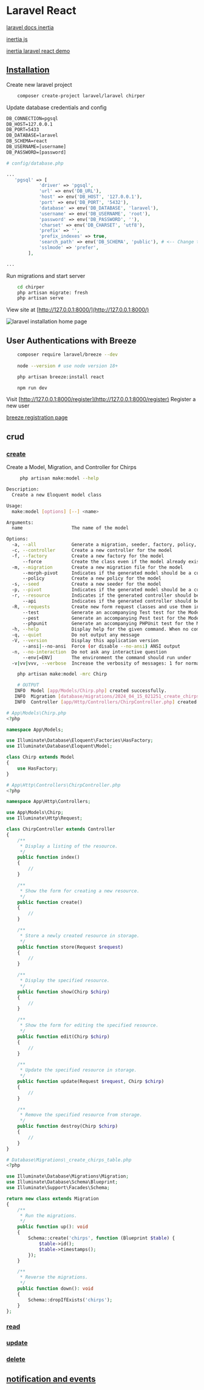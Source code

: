 # Laravel React

[laravel docs inertia](https://laravel.com/docs/11.x/frontend#inertia)

[inertia js](https://inertiajs.com/)

[inertia laravel react demo](https://github.com/Landish/pingcrm-react)

## [Installation](https://bootcamp.laravel.com/inertia/installation)

Create new laravel project

```bash
    composer create-project laravel/laravel chirper
```

Update database credentials and config

```txt
DB_CONNECTION=pgsql
DB_HOST=127.0.0.1
DB_PORT=5433
DB_DATABASE=laravel
DB_SCHEMA=react
DB_USERNAME=[username]
DB_PASSWORD=[password]
```

```php
# config/database.php

...
   'pgsql' => [
            'driver' => 'pgsql',
            'url' => env('DB_URL'),
            'host' => env('DB_HOST', '127.0.0.1'),
            'port' => env('DB_PORT', '5432'),
            'database' => env('DB_DATABASE', 'laravel'),
            'username' => env('DB_USERNAME', 'root'),
            'password' => env('DB_PASSWORD', ''),
            'charset' => env('DB_CHARSET', 'utf8'),
            'prefix' => '',
            'prefix_indexes' => true,
            'search_path' => env('DB_SCHEMA', 'public'), # <-- Change this line
            'sslmode' => 'prefer',
        ],

...

```

Run migrations and start server

```bash
    cd chirper
    php artisan migrate: fresh
    php artisan serve
```

View site at [http://127.0.0.1:8000/](http://127.0.0.1:8000/)

![laravel installation home page](./assets/images/laravel-installation.png)

## User Authentications with Breeze

```bash
    composer require laravel/breeze --dev
 
    node --version # use node version 18+

    php artisan breeze:install react

    npm run dev
```

Visit [http://127.0.0.1:8000/register](http://127.0.0.1:8000/register)
Register a new user

[breeze registration page](./assets/images/breeze-registration.png)

## crud

### [create](https://bootcamp.laravel.com/inertia/creating-chirps)

Create a Model, Migration, and Controller for Chirps

```bash
     php artisan make:model --help
```

```bash
Description:
  Create a new Eloquent model class

Usage:
  make:model [options] [--] <name>

Arguments:
  name                  The name of the model

Options:
  -a, --all             Generate a migration, seeder, factory, policy, resource controller, and form request classes for the model
  -c, --controller      Create a new controller for the model
  -f, --factory         Create a new factory for the model
      --force           Create the class even if the model already exists
  -m, --migration       Create a new migration file for the model
      --morph-pivot     Indicates if the generated model should be a custom polymorphic intermediate table model
      --policy          Create a new policy for the model
  -s, --seed            Create a new seeder for the model
  -p, --pivot           Indicates if the generated model should be a custom intermediate table model
  -r, --resource        Indicates if the generated controller should be a resource controller
      --api             Indicates if the generated controller should be an API resource controller
  -R, --requests        Create new form request classes and use them in the resource controller
      --test            Generate an accompanying Test test for the Model
      --pest            Generate an accompanying Pest test for the Model
      --phpunit         Generate an accompanying PHPUnit test for the Model
  -h, --help            Display help for the given command. When no command is given display help for the list command
  -q, --quiet           Do not output any message
  -V, --version         Display this application version
      --ansi|--no-ansi  Force (or disable --no-ansi) ANSI output
  -n, --no-interaction  Do not ask any interactive question
      --env[=ENV]       The environment the command should run under
  -v|vv|vvv, --verbose  Increase the verbosity of messages: 1 for normal output, 2 for more verbose output and 3 for debug
```

```bash
    php artisan make:model -mrc Chirp

    # OUTPUT
   INFO  Model [app/Models/Chirp.php] created successfully.
   INFO  Migration [database/migrations/2024_04_15_021251_create_chirps_table.php] created successfully.
   INFO  Controller [app/Http/Controllers/ChirpController.php] created successfully.
```

```php
# App\Models\Chirp.php
<?php

namespace App\Models;

use Illuminate\Database\Eloquent\Factories\HasFactory;
use Illuminate\Database\Eloquent\Model;

class Chirp extends Model
{
    use HasFactory;
}

# App\Http\Controllers\ChirpController.php
<?php

namespace App\Http\Controllers;

use App\Models\Chirp;
use Illuminate\Http\Request;

class ChirpController extends Controller
{
    /**
     * Display a listing of the resource.
     */
    public function index()
    {
        //
    }

    /**
     * Show the form for creating a new resource.
     */
    public function create()
    {
        //
    }

    /**
     * Store a newly created resource in storage.
     */
    public function store(Request $request)
    {
        //
    }

    /**
     * Display the specified resource.
     */
    public function show(Chirp $chirp)
    {
        //
    }

    /**
     * Show the form for editing the specified resource.
     */
    public function edit(Chirp $chirp)
    {
        //
    }

    /**
     * Update the specified resource in storage.
     */
    public function update(Request $request, Chirp $chirp)
    {
        //
    }

    /**
     * Remove the specified resource from storage.
     */
    public function destroy(Chirp $chirp)
    {
        //
    }
}

# Database\Migrations\_create_chirps_table.php
<?php

use Illuminate\Database\Migrations\Migration;
use Illuminate\Database\Schema\Blueprint;
use Illuminate\Support\Facades\Schema;

return new class extends Migration
{
    /**
     * Run the migrations.
     */
    public function up(): void
    {
        Schema::create('chirps', function (Blueprint $table) {
            $table->id();
            $table->timestamps();
        });
    }

    /**
     * Reverse the migrations.
     */
    public function down(): void
    {
        Schema::dropIfExists('chirps');
    }
};

```

### [read](https://bootcamp.laravel.com/inertia/showing-chirps)

### [update](https://bootcamp.laravel.com/inertia/editing-chirps)

### [delete](https://bootcamp.laravel.com/inertia/deleting-chirps)

## [notification and events](https://bootcamp.laravel.com/inertia/notifications-and-events)
